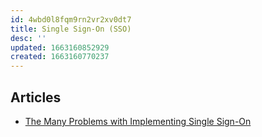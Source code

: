 ```yaml
---
id: 4wbd0l8fqm9rn2vr2xv0dt7
title: Single Sign-On (SSO)
desc: ''
updated: 1663160852929
created: 1663160770237
---
```


## Articles

- [The Many Problems with Implementing Single Sign-On](https://stackoverflow.blog/2022/09/12/the-many-problems-with-implementing-single-sign-on/)
